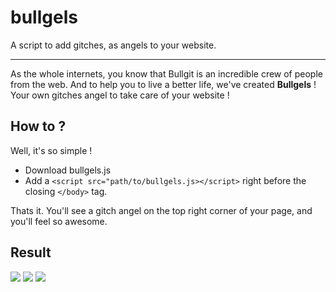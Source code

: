 bullgels
========

A script to add gitches, as angels to your website. 

------

As the whole internets, you know that Bullgit is an incredible crew of people from the web. 
And to help you to live a better life, we've created **Bullgels** ! Your own gitches angel to take care of your website ! 

## How to ? 

Well, it's so simple ! 
- Download bullgels.js
- Add a `<script src="path/to/bullgels.js></script>` right before the closing `</body>` tag. 

Thats it. You'll see a gitch angel on the top right corner of your page, and you'll feel so awesome. 

## Result 
![](http://puu.sh/bMnjZ/f0863d313c.png)
![](http://puu.sh/bMnq8/ff5d1d432c.png)
![](http://puu.sh/bMnuc/e6e41a1ab0.png)
